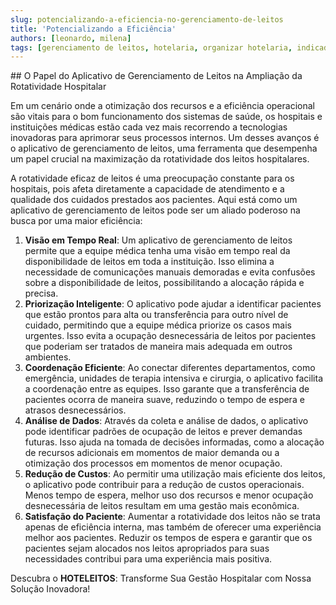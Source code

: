 ```yaml
---
slug: potencializando-a-eficiencia-no-gerenciamento-de-leitos
title: 'Potencializando a Eficiência' 
authors: [leonardo, milena]
tags: [gerenciamento de leitos, hotelaria, organizar hotelaria, indicadores]
---
```

<head>
  <script type="text/javascript" async src="https://d335luupugsy2.cloudfront.net/js/loader-scripts/9313c8fa-9729-4f09-a957-8ac656cf95d3-loader.js" ></script>
</head>
## O Papel do Aplicativo de Gerenciamento de Leitos na Ampliação da Rotatividade Hospitalar

Em um cenário onde a otimização dos recursos e a eficiência operacional são vitais para o bom funcionamento dos sistemas de saúde, os hospitais e instituições médicas estão cada vez mais recorrendo a tecnologias inovadoras para aprimorar seus processos internos. Um desses avanços é o aplicativo de gerenciamento de leitos, uma ferramenta que desempenha um papel crucial na maximização da rotatividade dos leitos hospitalares.

A rotatividade eficaz de leitos é uma preocupação constante para os hospitais, pois afeta diretamente a capacidade de atendimento e a qualidade dos cuidados prestados aos pacientes. Aqui está como um aplicativo de gerenciamento de leitos pode ser um aliado poderoso na busca por uma maior eficiência:

1. **Visão em Tempo Real**: Um aplicativo de gerenciamento de leitos permite que a equipe médica tenha uma visão em tempo real da disponibilidade de leitos em toda a instituição. Isso elimina a necessidade de comunicações manuais demoradas e evita confusões sobre a disponibilidade de leitos, possibilitando a alocação rápida e precisa.
2. **Priorização Inteligente**: O aplicativo pode ajudar a identificar pacientes que estão prontos para alta ou transferência para outro nível de cuidado, permitindo que a equipe médica priorize os casos mais urgentes. Isso evita a ocupação desnecessária de leitos por pacientes que poderiam ser tratados de maneira mais adequada em outros ambientes.
3. **Coordenação Eficiente**: Ao conectar diferentes departamentos, como emergência, unidades de terapia intensiva e cirurgia, o aplicativo facilita a coordenação entre as equipes. Isso garante que a transferência de pacientes ocorra de maneira suave, reduzindo o tempo de espera e atrasos desnecessários.
4. **Análise de Dados**: Através da coleta e análise de dados, o aplicativo pode identificar padrões de ocupação de leitos e prever demandas futuras. Isso ajuda na tomada de decisões informadas, como a alocação de recursos adicionais em momentos de maior demanda ou a otimização dos processos em momentos de menor ocupação.
5. **Redução de Custos**: Ao permitir uma utilização mais eficiente dos leitos, o aplicativo pode contribuir para a redução de custos operacionais. Menos tempo de espera, melhor uso dos recursos e menor ocupação desnecessária de leitos resultam em uma gestão mais econômica.
6. **Satisfação do Paciente**: Aumentar a rotatividade dos leitos não se trata apenas de eficiência interna, mas também de oferecer uma experiência melhor aos pacientes. Reduzir os tempos de espera e garantir que os pacientes sejam alocados nos leitos apropriados para suas necessidades contribui para uma experiência mais positiva.

Descubra o **HOTELEITOS**: Transforme Sua Gestão Hospitalar com Nossa Solução Inovadora!
